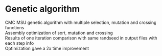 # Genetic algorithm
CMC MSU genetic algorithm with multiple selection, mutation and crossing functions  
Assembly optimization of sort, mutation and crossing  
Results of one iteration comparison with same randseed in output files with each step info  
Optimization gave a 2x time improvement
